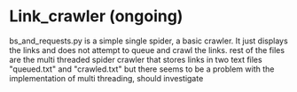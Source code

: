 # Link_crawler (ongoing) 
bs_and_requests.py is a simple single spider, a basic crawler. It just displays the links and does not attempt to queue and crawl the links.
rest of the files are the multi threaded spider crawler that stores links in two text files "queued.txt" and "crawled.txt" but there seems to be a problem with the implementation of multi threading, should investigate



